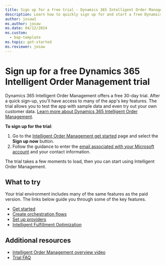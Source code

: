 ```yaml
---
title: Sign up for a free trial - Dynamics 365 Intelligent Order Management | Microsoft Docs"
description: Learn how to quickly sign up for and start a free Dynamics 365 Intelligent Order Management trial. Explore the app with tours and videos, and find additional learning resources.
author: josaw1
ms.author: josaw
ms.date: 04/12/2024
ms.custom: 
  - bap-template
ms.topic: get-started
ms.reviewer: josaw
---
```



# Sign up for a free Dynamics 365 Intelligent Order Management trial

Dynamics 365 Intelligent Order Management offers a free 30-day trial. After a quick sign-up, you'll have access to many of the app's key features. The trial allows you to test the app with sample data and even try out your own customer data. [Learn more about Dynamics 365 Intelligent Order Management](overview.md).

**To sign up for the trial**:

1. Go to the [Intelligent Order Management get started](https://dynamics.microsoft.com/en-us/get-started/?appname=IOM) page and select the **Sign up now** button.
1. Follow the guidance to enter the [email associated with your Microsoft account](https://support.microsoft.com/windows/what-is-a-microsoft-account-4a7c48e9-ff5a-e9c6-5a5c-1a57d66c3bfa) and your contact information.

The trial takes a few moments to load, then you can start using Intelligent Order Management.

## What to try

Your trial environment includes many of the same features as the paid version. The links below guide you through some of the key features.

- [Get started](overview.md)
- [Create orchestration flows](orchestration-flows.md)
- [Set up providers](work-providers.md)
- [Intelligent Fulfillment Optimization](ifo.md)

## Additional resources

- [Intelligent Order Management overview video](https://www.youtube.com/watch?v=X73HzFPrBb0&t=2s) 
- [Trial FAQ](trial-faq.md)
